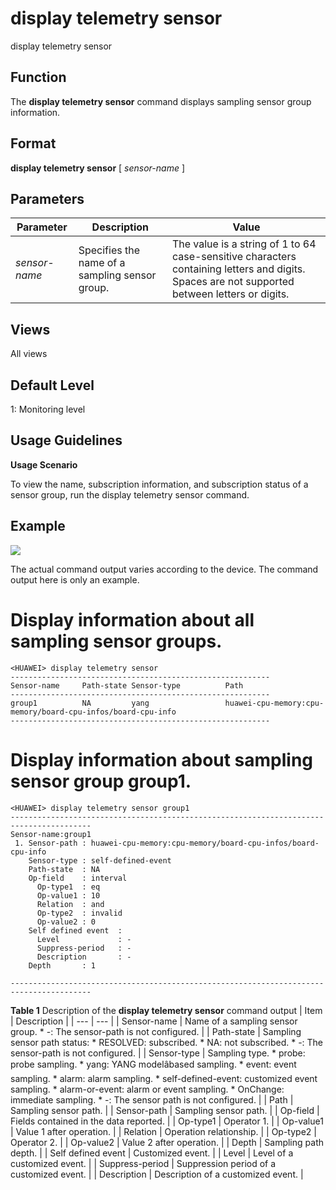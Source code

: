 display telemetry sensor
========================

display telemetry sensor

Function
--------



The **display telemetry sensor** command displays sampling sensor group information.




Format
------

**display telemetry sensor** [ *sensor-name* ]


Parameters
----------

| Parameter | Description | Value |
| --- | --- | --- |
| *sensor-name* | Specifies the name of a sampling sensor group. | The value is a string of 1 to 64 case-sensitive characters containing letters and digits. Spaces are not supported between letters or digits. |



Views
-----

All views


Default Level
-------------

1: Monitoring level


Usage Guidelines
----------------

**Usage Scenario**

To view the name, subscription information, and subscription status of a sensor group, run the display telemetry sensor command.


Example
-------

![](../public_sys-resources/note_3.0-en-us.png) 

The actual command output varies according to the device. The command output here is only an example.


# Display information about all sampling sensor groups.
```
<HUAWEI> display telemetry sensor
----------------------------------------------------------
Sensor-name     Path-state Sensor-type          Path
----------------------------------------------------------
group1          NA         yang                 huawei-cpu-memory:cpu-memory/board-cpu-infos/board-cpu-info
----------------------------------------------------------

```

# Display information about sampling sensor group group1.
```
<HUAWEI> display telemetry sensor group1
----------------------------------------------------------------------------------------
Sensor-name:group1
 1. Sensor-path : huawei-cpu-memory:cpu-memory/board-cpu-infos/board-cpu-info
    Sensor-type : self-defined-event
    Path-state  : NA
    Op-field    : interval
      Op-type1  : eq
      Op-value1 : 10
      Relation  : and
      Op-type2  : invalid
      Op-value2 : 0
    Self defined event  :
      Level             : -
      Suppress-period   : -
      Description       : -
    Depth       : 1

----------------------------------------------------------------------------------------

```

**Table 1** Description of the **display telemetry sensor** command output
| Item | Description |
| --- | --- |
| Sensor-name | Name of a sampling sensor group.   * -: The sensor-path is not configured. |
| Path-state | Sampling sensor path status:   * RESOLVED: subscribed. * NA: not subscribed. * -: The sensor-path is not configured. |
| Sensor-type | Sampling type.   * probe: probe sampling. * yang: YANG modelâbased sampling. * event: event sampling. * alarm: alarm sampling. * self-defined-event: customized event sampling. * alarm-or-event: alarm or event sampling. * OnChange: immediate sampling. * -: The sensor path is not configured. |
| Path | Sampling sensor path. |
| Sensor-path | Sampling sensor path. |
| Op-field | Fields contained in the data reported. |
| Op-type1 | Operator 1. |
| Op-value1 | Value 1 after operation. |
| Relation | Operation relationship. |
| Op-type2 | Operator 2. |
| Op-value2 | Value 2 after operation. |
| Depth | Sampling path depth. |
| Self defined event | Customized event. |
| Level | Level of a customized event. |
| Suppress-period | Suppression period of a customized event. |
| Description | Description of a customized event. |